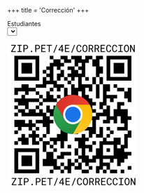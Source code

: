 +++
title = 'Corrección'
+++

<style>
    pre {
        font-size: 20px;
    }
</style>

<label>Estudiantes</label><br>
<select id="estudiante"></select>

<div id="correccion"></div>

<img alt="QR de la url" src="qr.png" width="300">

<script src="/js/papaparse.v5-4-1.min.js" defer></script>
<script src="/js/table-of-csv.js" defer></script>
